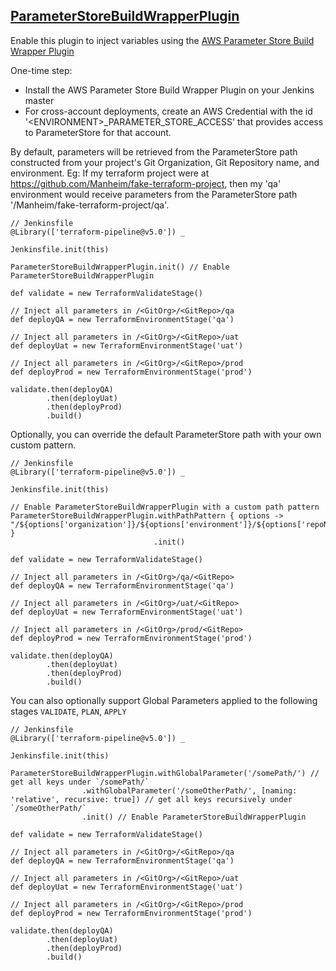 ## [ParameterStoreBuildWrapperPlugin](../src/ParameterStoreBuildWrapperPlugin.groovy)

Enable this plugin to inject variables using the [AWS Parameter Store Build Wrapper Plugin](https://plugins.jenkins.io/aws-parameter-store)

One-time step:
* Install the AWS Parameter Store Build Wrapper Plugin on your Jenkins master
* For cross-account deployments, create an AWS Credential with the id '&lt;ENVIRONMENT&gt;_PARAMETER_STORE_ACCESS' that provides access to ParameterStore for that account.

By default, parameters will be retrieved from the ParameterStore path constructed from your project's Git Organization, Git Repository name, and environment.  Eg: If my terraform project were at https://github.com/Manheim/fake-terraform-project, then my 'qa' environment would receive parameters from the ParameterStore path '/Manheim/fake-terraform-project/qa'.

```
// Jenkinsfile
@Library(['terraform-pipeline@v5.0']) _

Jenkinsfile.init(this)

ParameterStoreBuildWrapperPlugin.init() // Enable ParameterStoreBuildWrapperPlugin

def validate = new TerraformValidateStage()

// Inject all parameters in /<GitOrg>/<GitRepo>/qa
def deployQA = new TerraformEnvironmentStage('qa')

// Inject all parameters in /<GitOrg>/<GitRepo>/uat
def deployUat = new TerraformEnvironmentStage('uat')

// Inject all parameters in /<GitOrg>/<GitRepo>/prod
def deployProd = new TerraformEnvironmentStage('prod')

validate.then(deployQA)
        .then(deployUat)
        .then(deployProd)
        .build()
```

Optionally, you can override the default ParameterStore path with your own custom pattern.

```
// Jenkinsfile
@Library(['terraform-pipeline@v5.0']) _

Jenkinsfile.init(this)

// Enable ParameterStoreBuildWrapperPlugin with a custom path pattern
ParameterStoreBuildWrapperPlugin.withPathPattern { options -> "/${options['organization']}/${options['environment']}/${options['repoName']}" }
                                .init()

def validate = new TerraformValidateStage()

// Inject all parameters in /<GitOrg>/qa/<GitRepo>
def deployQA = new TerraformEnvironmentStage('qa')

// Inject all parameters in /<GitOrg>/uat/<GitRepo>
def deployUat = new TerraformEnvironmentStage('uat')

// Inject all parameters in /<GitOrg>/prod/<GitRepo>
def deployProd = new TerraformEnvironmentStage('prod')

validate.then(deployQA)
        .then(deployUat)
        .then(deployProd)
        .build()
```


You can also optionally support Global Parameters applied to the following stages `VALIDATE`, `PLAN`, `APPLY`


```
// Jenkinsfile
@Library(['terraform-pipeline@v5.0']) _

Jenkinsfile.init(this)

ParameterStoreBuildWrapperPlugin.withGlobalParameter('/somePath/') // get all keys under `/somePath/`
                .withGlobalParameter('/someOtherPath/', [naming: 'relative', recursive: true]) // get all keys recursively under `/someOtherPath/`
                .init() // Enable ParameterStoreBuildWrapperPlugin

def validate = new TerraformValidateStage()

// Inject all parameters in /<GitOrg>/<GitRepo>/qa
def deployQA = new TerraformEnvironmentStage('qa')

// Inject all parameters in /<GitOrg>/<GitRepo>/uat
def deployUat = new TerraformEnvironmentStage('uat')

// Inject all parameters in /<GitOrg>/<GitRepo>/prod
def deployProd = new TerraformEnvironmentStage('prod')

validate.then(deployQA)
        .then(deployUat)
        .then(deployProd)
        .build()
```